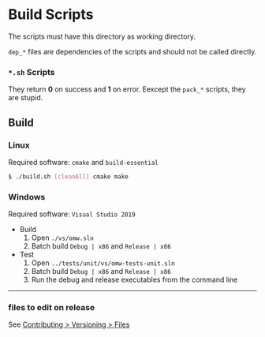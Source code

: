 # Build Scripts

The scripts must have this directory as working directory.

`dep_*` files are dependencies of the scripts and should not be called directly.


### `*.sh` Scripts

They return __0__ on success and __1__ on error.
Eexcept the `pack_*` scripts, they are stupid.


## Build
### Linux
Required software: `cmake` and `build-essential`
```sh
$ ./build.sh [cleanAll] cmake make
```

### Windows
Required software: `Visual Studio 2019`
- Build
    1. Open `./vs/omw.sln`
    0. Batch build `Debug | x86` and `Release | x86`
- Test
    1. Open `../tests/unit/vs/omw-tests-unit.sln`
    0. Batch build `Debug | x86` and `Release | x86`
    0. Run the debug and release executables from the command line



---

### files to edit on release

See [Contributing > Versioning > Files](../contributing.md#files)

